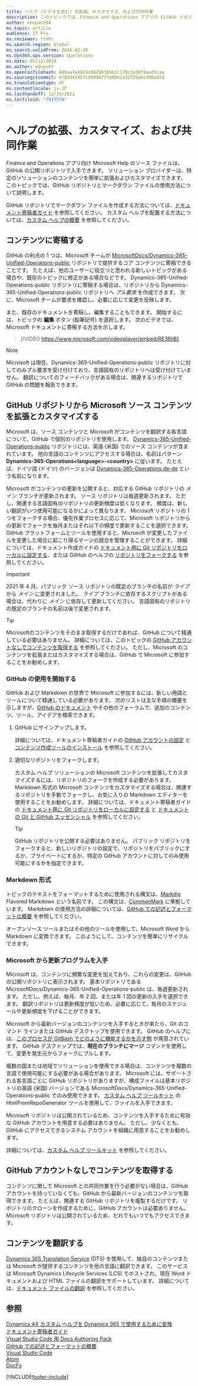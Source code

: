 ```yaml
---
title: ヘルプ (ビデオを含む) の拡張、カスタマイズ、および共同作業
description: このトピックでは、Finance and Operations アプリの GitHub リポジトリ とマークダウン ファイルを使用するためのヒントと秘訣を示します。
author: edupont04
ms.topic: article
audience: IT Pro
ms.reviewer: tfehr
ms.search.region: Global
ms.search.validFrom: 2016-02-28
ms.dyn365.ops.version: Operations
ms.date: 05/11/2020
ms.author: edupont
ms.openlocfilehash: 8d9aa7e4824c0629b36bb3c270c3a38f8aad5cae
ms.sourcegitcommit: ef0dd4245fc499907ffe00e2a32f59a6cd96e45d
ms.translationtype: HT
ms.contentlocale: ja-JP
ms.lasthandoff: 12/18/2021
ms.locfileid: "7937570"
---
```

# <a name="extend-customize-and-collaborate-on-the-help"></a>ヘルプの拡張、カスタマイズ、および共同作業

Finance and Operations アプリ向け Microsoft Help のソース ファイルは、GitHub の公開リポジトリで入手できます。 ソリューション プロバイダーは、特定のソリューションのコンテンツを簡単に拡張およびカスタマイズできます。 このトピックでは、GitHub リポジトリとマークダウン ファイルの使用方法について説明します。

GitHub リポジトリでマークダウン ファイルを作成する方法については、[ドキュメント寄稿者ガイド](/contribute/) を参照してください。 カスタム ヘルプを配置する方法については、[カスタム ヘルプの概要](custom-help-overview.md) を参照してください。

## <a name="contribute-to-the-content"></a>コンテンツに寄稿する

GitHub の利点の 1 つは、Microsoft チームが [MicrosoftDocs/Dynamics-365-Unified-Operations-public](https://github.com/MicrosoftDocs/Dynamics-365-Unified-Operations-public) リポジトリで提供するコア コンテンツに寄稿できることです。 たとえば、他のユーザーに役立つと思われる新しいトピックがある場合や、既存のトピックに修正がある場合などです。 Dynamics-365-Unified-Operations-public リポジトリに寄稿する場合は、リポジトリから Dynamics-365-Unified-Operations-public リポジトリへ *プル要求* を作成できます。 次に、Microsoft チームが要求を確認し、必要に応じて変更を反映します。

また、既存のドキュメントを寄稿し、編集することもできます。 開始するには、トピックの **編集** ボタン (鉛筆記号) を選択します。 次のビデオでは、Microsoft ドキュメントに寄稿する方法を示します。

> [!VIDEO https://www.microsoft.com/videoplayer/embed/RE36liB]

> [!NOTE]
> Microsoft は現在、Dynamics-365-Unified-Operations-public リポジトリに対してのみプル要求を受け付けており、言語固有のリポジトリへは受け付けていません。 翻訳についてのフィードバックがある場合は、関連するリポジトリで GitHub の問題を報告できます。

## <a name="extend-and-customize-microsoft-source-content-from-github-repos"></a>GitHub リポジトリから Microsoft ソース コンテンツを拡張とカスタマイズする

Microsoft は、ソース コンテンツと Microsoft がコンテンツを翻訳する各言語について、GitHub で個別のリポジトリを使用します。 [Dynamics-365-Unified-Operations-public](https://github.com/MicrosoftDocs/Dynamics-365-Unified-Operations-public) リポジトリには、英語 (米国) でのソース コンテンツが含まれています。 他の言語のコンテンツにアクセスする場合は、名前はパターン **Dynamics-365-Operations\<language\>-\<country\>** に従います。 たとえば、ドイツ語 (ドイツ) のバージョンは [Dynamics-365-Operations.de-de](https://github.com/MicrosoftDocs/Dynamics-365-Operations.de-de) という名前になります。

Microsoft がコンテンツの更新を公開すると、対応する GitHub リポジトリの *メイン* ブランチが更新されます。 ソース リポジトリは毎週更新されます。 ただし、関連する言語固有のリポジトリの更新頻度は低くなります。 頻度は、新しい翻訳がいつ使用可能になるかによって異なります。 Microsoft リポジトリの 1 つをフォークする場合、優先作業プロセスに応じて、Microsoft リポジトリからの更新でフォークを毎月またはそれ以下の頻度で更新することを選択できます。 GitHub プラットフォームとツールを使用すると、Microsoft が変更したファイルを変更した場合に起こり得るマージの競合を管理することができます。 詳細については、ドキュメント作成ガイドの [ドキュメント用に Git リポジトリをローカルに設定する](/contribute/get-started-setup-local)、または GitHub のヘルプの [リポジトリをフォークする](https://help.github.com/articles/fork-a-repo/) を参照してください。

> [!IMPORTANT]
> 2021 年 4 月、パブリック ソース リポジトリの既定のブランチの名前が *ライブ* から *メイン* に変更されました。 *ライブ* ブランチに依存するスクリプトがある場合は、代わりに *メイン* に依存して更新してください。 言語固有のリポジトリの既定のブランチの名前は後で変更されます。

> [!TIP]
> Microsoftのコンテンツをそのまま取得するだけであれば、GitHub について精通している必要はありません。 詳細については、このトピックの [GitHub アカウントなしでコンテンツを取得する](#get-the-content-without-a-github-account) を参照してください。 ただし、Microsoft のコンテンツを拡張またはカスタマイズする場合は、GitHub で Microsoft に参加することをお勧めします。

<!--For guidance about what the Microsoft-provided content is all about, see [User Assistance Model](../user-assistance.md).-->

### <a name="get-started-with-github"></a>GitHub の使用を開始する

GitHub および Markdown の世界で Microsoft に参加するには、新しい用語とツールについて精通している必要があります。 次のリストは主な手順の概要を示しますが、[GitHub のドキュメント](https://help.github.com/en/github) やその他のフォーラムで、追加のコンテンツ、ツール、アイデアを検索できます。

1. GitHub にサインアップします。

    詳細については、ドキュメント寄稿者ガイドの [GitHub アカウントの設定](/contribute/get-started-setup-github) と [コンテンツ作成ツールのインストール](/contribute/get-started-setup-tools) を参照してください。

2. 適切なリポジトリをフォークします。

    カスタム ヘルプ ソリューションの Microsoft コンテンツを拡張してカスタマイズするには、リポジトリのフォークを作成する必要があります。 Markdown 形式の Microsoft コンテンツをカスタマイズする場合は、関連するリポジトリを手動でフォークし、お気に入りの Markdown エディターを使用することをお勧めします。 詳細については、ドキュメント寄稿者ガイドの [ドキュメント用に Git リポジトリをローカルに設定する](/contribute/get-started-setup-local) と [ドキュメントの Git と GitHub エッセンシャル](/contribute/git-github-fundamentals) を参照してください。

    > [!TIP]
    > GitHub リポジトリを公開する必要はありません。 パブリック リポジトリをフォークすると、新しいリポジトリの設定で、リポジトリをパブリックにするか、プライベートにするか、特定の GitHub アカウントに対してのみ使用可能にするかを指定できます。

### <a name="markdown-format"></a>Markdown 形式

トピックのテキストをフォーマットするために使用される構文は、[Markdig](https://github.com/lunet-io/markdig) Flavored Markdown という名前です。 この構文は、[CommonMark](https://commonmark.org/) に準拠しています。 Markdown の使用方法の詳細については、[GitHub での記述とフォーマットの概要](https://help.github.com/articles/getting-started-with-writing-and-formatting-on-github/) を参照してください。

オープンソース ツールまたはその他のツールを使用して、Microsoft Word から Markdown に変換できます。 このようにして、コンテンツを簡単にリサイクルできます。


### <a name="get-updates-from-microsoft"></a>Microsoft から更新プログラムを入手

Microsoft は、コンテンツに頻繁な変更を加えており、これらの変更は、GitHub の公開リポジトリに表示されます。 基本リポジトリである MicrosoftDocs/Dynamics-365-Unified-Operations-public は、毎週更新されます。 ただし、例えば、毎月、年 2 回、または年 1 回の更新の入手を選択できます。 翻訳リポジトリは更新頻度が低いため、必要に応じて、毎月のスケジュールや更新頻度を下げることができます。  

Microsoft から最新バージョンのコンテンツを入手するときが来たら、Git のコマンド ラインまたは GitHub デスクトップを使用できます。 GitHub のヘルプには、[このプロセスが GitBash でどのように機能するかを示す例](https://help.github.com/en/articles/merging-an-upstream-repository-into-your-fork) が用意されています。 GitHub デスクトップでは、**現在のブランチにマージ** コマンドを使用して、変更を発生元からフォークにプルします。

複数の国または地域でソリューションを使用できる場合は、コンテンツを複数の言語で使用可能にする必要がある場合があります。 Microsoft には、サポートされる各言語ごとに GitHub リポジトリがありますが、構成ファイルは基本リポジトリの英語 (米国) バージョンである MicrosoftDocs/Dynamics-365-Unified-Operations-public でのみ使用できます。 [カスタム ヘルプ ツールキット](custom-help-toolkit.md) の HtmlFromRepoGenerator ツールを使用して、ファイルを入手できます。

Microsoft リポジトリは公開されているため、コンテンツを入手するために有効な GitHub アカウントを用意する必要はありません。 ただし、少なくとも、GitHub にアクセスできるシステム アカウントを組織に用意することをお勧めします。

詳細については、[カスタム ヘルプ ツールキット](custom-help-toolkit.md) を参照してください。

## <a name="get-the-content-without-a-github-account"></a>GitHub アカウントなしでコンテンツを取得する

コンテンツに関して Microsoft との共同作業を行う必要がない場合は、GitHub アカウントを持っていなくても、GitHub から最新バージョンのコンテンツを取得できます。 たとえば、関連する GitHub リポジトリを複製するだけです。 リポジトリのクローンを作成するために、GitHub アカウントは必要ありません。 Microsoft リポジトリは公開されているため、だれでもいつでもアクセスできます。

## <a name="translate-the-content"></a>コンテンツを翻訳する

[Dynamics 365 Translation Service](../lifecycle-services/translation-service-overview.md) (DTS) を使用して、独自のコンテンツまたは Microsoft が提供するコンテンツを他の言語に翻訳できます。 このサービスは Microsoft Dynamics Lifecycle Services (LCS) でホストされ、現在 Word ドキュメントおよび HTML ファイルの翻訳をサポートしています。 詳細については、[ドキュメント ファイルの翻訳](../lifecycle-services/use-translation-service-ua.md) を参照してください。

## <a name="see-also"></a>参照

[Dynamics AX カスタム ヘルプを Dynamics 365 で使用するために変換](migrate-dynamicsax2012.md)  
[ドキュメント寄稿者ガイド](/contribute/)  
[Visual Studio Code 用 Docs Authoring Pack](/contribute/how-to-write-docs-auth-pack)  
[GitHub での記述とフォーマットの概要](https://help.github.com/articles/getting-started-with-writing-and-formatting-on-github/)  
[Visual Studio Code](https://code.visualstudio.com/)  
[Atom](https://atom.io/)  
[DocFx](https://dotnet.github.io/docfx/)


[!INCLUDE[footer-include](../../../includes/footer-banner.md)]

